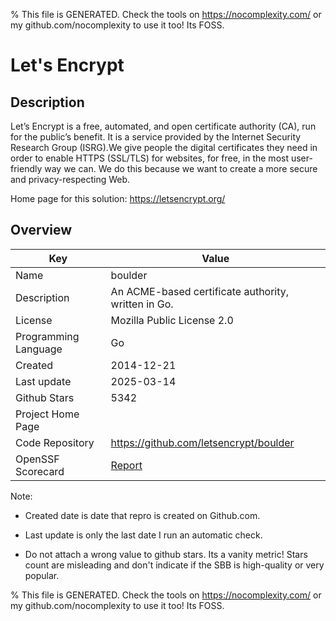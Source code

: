 
% This file is GENERATED. Check the tools on https://nocomplexity.com/ or my github.com/nocomplexity to use it too! Its FOSS. 

# Let's Encrypt

## Description 

Let’s Encrypt is a free, automated, and open certificate authority (CA), run for the public’s benefit. It is a service provided by the Internet Security Research Group (ISRG).We give people the digital certificates they need in order to enable HTTPS (SSL/TLS) for websites, for free, in the most user-friendly way we can. We do this because we want to create a more secure and privacy-respecting Web.

Home page for this solution: https://letsencrypt.org/ 

## Overview 

| Key | Value |
| --- | --- |
| Name | boulder |
| Description | An ACME-based certificate authority, written in Go.  |
| License | Mozilla Public License 2.0 |
| Programming Language | Go |
| Created | 2014-12-21 |
| Last update | 2025-03-14 |
| Github Stars | 5342 |
| Project Home Page |  |
| Code Repository | https://github.com/letsencrypt/boulder |
| OpenSSF Scorecard | [Report](https://securityscorecards.dev/viewer/?uri=github.com/letsencrypt/boulder) |

Note:
 - Created date is date that repro is created on Github.com. 

- Last update is only the last date I run an automatic check. 

- Do not attach a wrong value to github stars. Its a vanity metric! Stars count are misleading and 
don't indicate if the SBB is high-quality or very popular.

% This file is GENERATED. Check the tools on https://nocomplexity.com/ or my github.com/nocomplexity to use it too! Its FOSS. 

